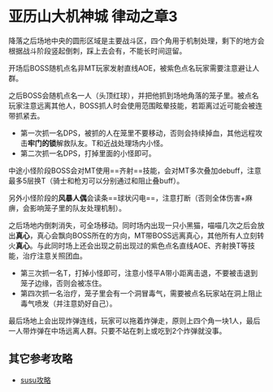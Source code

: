 # 亚历山大机神城 律动之章3

降落之后场地中央的圆形区域是主要战斗区，四个角用于机制处理，剩下的地方会根据战斗阶段竖起倒刺，踩上去会有<Status :id="1466" name="刺伤" />，不能长时间逗留。

开场后BOSS随机点名<Role name="tank" /><Role name="healer" /><Role name="dps" />非MT玩家发射直线AOE，被紫色点名玩家需要注意避让人群。

之后BOSS会随机点名一人（头顶红球），并把他抓到场地角落的笼子里。被点名玩家注意远离其他人，BOSS抓人时会使用范围眩晕技能，若距离过近可能会被连带抓紧去。

- 第一次抓一名<Role name="dps" />DPS，被抓的人在笼里不要移动，否则会持续掉血，其他<Role name="ranged" /><Role name="magic" />远程攻击**牢门的锁**解救队友。T和近战处理场内小怪。
- 第二次抓一名<Role name="dps" />DPS，打掉里面的小怪即可。

中途小怪阶段BOSS会对<Role name="tank" />MT使用==齐射==技能，会对MT多次叠加<Status :id="657" name="物理受伤加重" />debuff，注意最多5层<Role name="tank" />换T（骑士和枪刃可以分别通过<Action name="无敌" />和<Action name="火流星" />阻止叠buff）。

另外小怪阶段的**风暴人偶**会读条==球状闪电==，注意打断（否则全体伤害+麻痹，会影响笼子里的队友处理机制）。

之后场地内倒刺消失，可全场移动。同时场内出现一只小黑猫，喵喵几次之后会放出**真心**，真心会飘向BOSS所在的方向，<Role name="tank" />MT带BOSS远离真心，其他<Role name="healer" /><Role name="dps" />所有人立刻转火**真心**。与此同时场上还会出现之前出现过的紫色点名直线AOE、齐射换T等技能，<Role name="healer" />治疗注意关照团血。

- 第三次抓一名<Role name="tank" />T，打掉小怪即可，注意小怪平A带小距离击退，不要被击退到笼子边缘，否则会被冻住。
- 第四次抓一名<Role name="healer" />治疗，笼子里会有一个洞冒毒气，需要被点名玩家站在洞上阻止毒气喷发（并注意奶好自己）。

最后场地上会出现炸弹连线，玩家可以拖着炸弹走，原则上四个角一块1人，最后一人带炸弹在中场远离人群。只要不站在刺上或吃到2个炸弹就没事。

## 其它参考攻略

* [susu攻略](https://www.ffxiv.cn/detail/article/4)